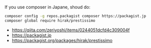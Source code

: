 If you use composer in Japane, shoud do:

```bash
composer config -g repos.packagist composer https://packagist.jp
composer global require hirak/prestissimo
```

- https://qiita.com/zeriyoshi/items/0244051dcfd4c309004f
- https://packagist.jp
- https://packagist.org/packages/hirak/prestissimo
